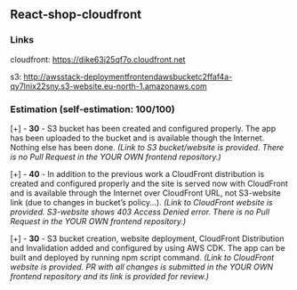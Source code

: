 ## React-shop-cloudfront

### Links 

cloudfront: https://dike63j25qf7o.cloudfront.net

s3: http://awsstack-deploymentfrontendawsbucketc2ffaf4a-qy7lnix22sny.s3-website.eu-north-1.amazonaws.com


### Estimation (self-estimation: 100/100)

[+] - **30** - S3 bucket has been created and configured properly. The app has been uploaded to the bucket and is available though the Internet. Nothing else has been done.
  _(Link to S3 bucket/website is provided. There is no Pull Request in the YOUR OWN frontend repository.)_

[+] - **40** - In addition to the previous work a CloudFront distribution is created and configured properly and the site is served now with CloudFront and is available through the Internet over CloudFront URL, not S3-website link (due to changes in bucket’s policy...).
  _(Link to CloudFront website is provided. S3-website shows 403 Access Denied error. There is no Pull Request in the YOUR OWN frontend repository.)_

[+] - **30** - S3 bucket creation, website deployment, CloudFront Distribution and Invalidation added and configured by using AWS CDK. The app can be built and deployed by running npm script command.
  _(Link to CloudFront website is provided. PR with all changes is submitted in the YOUR OWN frontend repository and its link is provided for review.)_